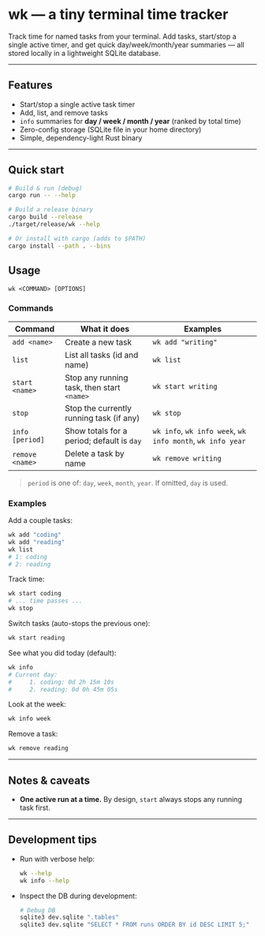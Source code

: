 # wk — a tiny terminal time tracker

Track time for named tasks from your terminal. Add tasks, start/stop a single active timer, and get quick day/week/month/year summaries — all stored locally in a lightweight SQLite database.

---

## Features

* Start/stop a single active task timer
* Add, list, and remove tasks
* `info` summaries for **day / week / month / year** (ranked by total time)
* Zero-config storage (SQLite file in your home directory)
* Simple, dependency-light Rust binary

---

## Quick start

```bash
# Build & run (debug)
cargo run -- --help

# Build a release binary
cargo build --release
./target/release/wk --help

# Or install with cargo (adds to $PATH)
cargo install --path . --bins
```

## Usage

```text
wk <COMMAND> [OPTIONS]
```

### Commands

| Command         | What it does                               | Examples                                                   |
| --------------- | ------------------------------------------ | ---------------------------------------------------------- |
| `add <name>`    | Create a new task                          | `wk add "writing"`                                         |
| `list`          | List all tasks (id and name)               | `wk list`                                                  |
| `start <name>`  | Stop any running task, then start `<name>` | `wk start writing`                                         |
| `stop`          | Stop the currently running task (if any)   | `wk stop`                                                  |
| `info [period]` | Show totals for a period; default is `day` | `wk info`, `wk info week`, `wk info month`, `wk info year` |
| `remove <name>` | Delete a task by name                      | `wk remove writing`                                        |

> `period` is one of: `day`, `week`, `month`, `year`. If omitted, `day` is used.

### Examples

Add a couple tasks:

```bash
wk add "coding"
wk add "reading"
wk list
# 1: coding
# 2: reading
```

Track time:

```bash
wk start coding
# ... time passes ...
wk stop
```

Switch tasks (auto-stops the previous one):

```bash
wk start reading
```

See what you did today (default):

```bash
wk info
# Current day:
#     1. coding: 0d 2h 15m 10s
#     2. reading: 0d 0h 45m 05s
```

Look at the week:

```bash
wk info week
```

Remove a task:

```bash
wk remove reading
```

---


## Notes & caveats

* **One active run at a time.** By design, `start` always stops any running task first.

---

## Development tips

* Run with verbose help:

  ```bash
  wk --help
  wk info --help
  ```

* Inspect the DB during development:

  ```bash
  # Debug DB
  sqlite3 dev.sqlite ".tables"
  sqlite3 dev.sqlite "SELECT * FROM runs ORDER BY id DESC LIMIT 5;"
  ```
